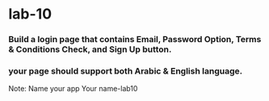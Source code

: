 # lab-10

### Build a login page that contains Email, Password Option, Terms & Conditions Check, and Sign Up button.
### your page should support both Arabic & English language.

Note: Name your app Your name-lab10
